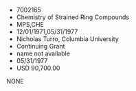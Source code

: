 * 7002165
* Chemistry of Strained Ring Compounds
* MPS,CHE
* 12/01/1971,05/31/1977
* Nicholas Turro, Columbia University
* Continuing Grant
*   name not available
* 05/31/1977
* USD 90,700.00

NONE